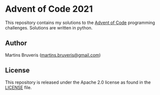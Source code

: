 # Advent of Code 2021

This repository contains my solutions to the 
[Advent of Code](https://adventofcode.com/2021) 
programming challenges. Solutions are written in python.

## Author

Martins Bruveris (martins.bruveris@gmail.com)

## License

This repository is released under the Apache 2.0 license as found in the 
[LICENSE](LICENSE) file.